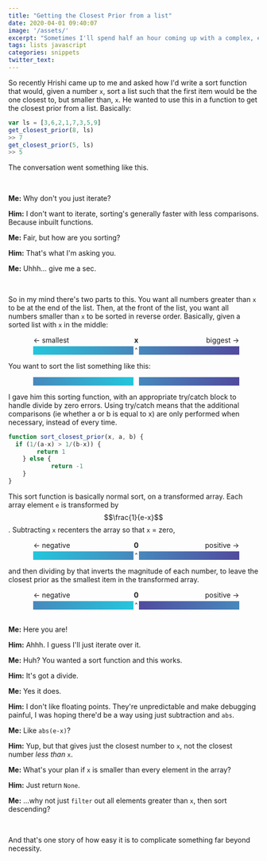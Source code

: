 ```yaml
---
title: "Getting the Closest Prior from a list"
date: 2020-04-01 09:40:07
image: '/assets/'
excerpt: "Sometimes I'll spend half an hour coming up with a complex, elegant solution to a problem, then instantly be hit by a simple fix that makes all that work worthless."
tags: lists javascript
categories: snippets
twitter_text:
---
```


So recently Hrishi came up to me and asked how I'd write a sort function that would, given a number `x`, sort a list such that the first item would be the one closest to, but smaller than, `x`. He wanted to use this in a function to get the closest prior from a list. Basically:

~~~javascript
var ls = [3,6,2,1,7,3,5,9]
get_closest_prior(8, ls)
>> 7
get_closest_prior(5, ls)
>> 5
~~~

The conversation went something like this.

<br>

**Me:** Why don't you just iterate?

**Him:**  I don't want to iterate, sorting's generally faster with less comparisons. Because inbuilt functions.

**Me:** Fair, but how are you sorting?

**Him:** That's what I'm asking you.

**Me:** Uhhh... give me a sec.

<br>

So in my mind there's two parts to this. You want all numbers greater than `x` to be at the end of the list. Then, at the front of the list, you want all numbers smaller than `x` to be sorted in reverse order. Basically, given a sorted list with `x` in the middle:

<div style="height:1.5em;width:100%"> 
  <div style="height:1.5em;width:40%;margin-left:10%;float:left">&larr; smallest</div>
  <div style="height:1.5em;width:0.8em;float:left;text-align:center"><strong>x</strong></div>
  <div style="height:1.5em;width:40%;float:left;text-align:right">biggest &rarr;</div>
</div> 
<div style="height:1.2em;width:100%"> 
  <div style="background:linear-gradient(to right, #24C6DC, #4788bc); height:1.2em;width:40%;margin-left:10%;float:left"></div>
  <div style="height:1.2em;width:0.8em;float:left;text-align:center
"><sup>^</sup></div>
  <div style="background:linear-gradient(to right, #4788bc, #514A9D); height:1.2em;width:40%;float:left"></div>
</div> 

You want to sort the list something like this:

<div style="height:1.2em;width:100%"> 
  <div style="background:linear-gradient(to right, #4788bc, #24C6DC); height:1.2em;width:40%;margin-left:10%;float:left"></div><div style="height:1.2em;width:0.8em;float:left;text-align:center"></div>
  <div style="background:linear-gradient(to right, #4788bc, #514A9D); height:1.2em;width:40%;float:left"></div>
</div> 

I gave him this sorting function, with an appropriate try/catch block to handle divide by zero errors. Using try/catch means that the additional comparisons (ie whether a or b is equal to x) are only performed when necessary, instead of every time.

~~~javascript
function sort_closest_prior(x, a, b) {
  if (1/(a-x) > 1/(b-x)) {
        return 1
    } else {
   			return -1
    }
}
~~~

This sort function is basically normal sort, on a transformed array. Each array element `e` is transformed by $$\frac{1}{e-x}$$. Subtracting `x` recenters the array so that `x` = zero,

<div style="height:1.5em;width:100%"> 
  <div style="height:1.5em;width:40%;margin-left:10%;float:left">&larr; negative</div>
  <div style="height:1.5em;width:0.8em;float:left;text-align:center"><strong>0</strong></div>
  <div style="height:1.5em;width:40%;float:left;text-align:right">positive &rarr;</div>
</div> 
<div style="height:1.2em;width:100%"> 
  <div style="background:linear-gradient(to right, #24C6DC, #4788bc); height:1.2em;width:40%;margin-left:10%;float:left"></div>
  <div style="height:1.2em;width:0.8em;float:left;text-align:center"> <sup>^</sup></div>
  <div style="background:linear-gradient(to right, #4788bc, #514A9D); height:1.2em;width:40%;float:left"></div>
</div> 

and then dividing by that inverts the magnitude of each number, to leave the closest prior as the smallest item in the transformed array.

<div style="height:1.5em;width:100%"> 
  <div style="height:1.5em;width:40%;margin-left:10%;float:left">&larr; negative</div>
  <div style="height:1.5em;width:0.8em;float:left;text-align:center"><strong>0</strong></div>
  <div style="height:1.5em;width:40%;float:left;text-align:right">positive &rarr;</div>
</div> 
<div style="height:1.2em;width:100%"> 
  <div style="background:linear-gradient(to right, #4788bc, #24C6DC); height:1.2em;width:40%;margin-left:10%;float:left"></div>
  <div style="height:1.2em;width:0.8em;float:left;text-align:center
"><sup>^</sup></div>
  <div style="background:linear-gradient(to right, #514A9D, #4788bc); height:1.2em;width:40%;float:left"></div>
</div> 

<br>

**Me:** Here you are!

**Him:** Ahhh. I guess I'll just iterate over it.

**Me:** Huh? You wanted a sort function and this works.

**Him:** It's got a divide.

**Me:** Yes it does.

**Him:** I don't like floating points. They're unpredictable and make debugging painful, I was hoping there'd be a way using just subtraction and `abs`.

**Me:** Like `abs(e-x)`?

**Him:** Yup, but that gives just the closest number to `x`, not the closest number *less than* `x`.

**Me:** What's your plan if `x` is smaller than every element in the array?

**Him:** Just return `None`.

**Me:** ...why not just `filter` out all elements greater than `x`, then sort descending?

<br>


And that's one story of how easy it is to complicate something far beyond necessity.

































































